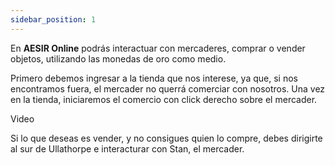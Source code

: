 ```yaml
---
sidebar_position: 1
---
```


En **AESIR Online** podrás interactuar con mercaderes, comprar o vender objetos, utilizando las monedas de oro como medio.

Primero debemos ingresar a la tienda que nos interese, ya que, si nos encontramos fuera, el mercader no querrá comerciar con nosotros. Una vez en la tienda, iniciaremos el comercio con click derecho sobre el mercader.

Video

Si lo que deseas es vender, y no consigues quien lo compre, debes dirigirte al sur de Ullathorpe e interacturar con Stan, el mercader.
